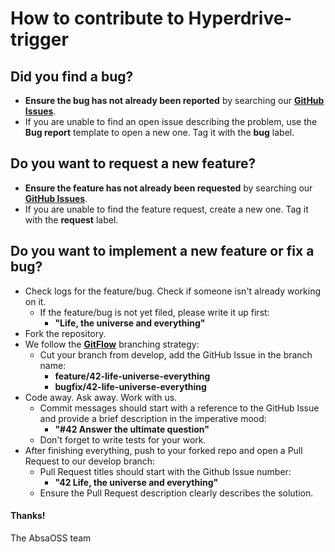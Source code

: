 <!--
  ~
  ~ Copyright 2018 ABSA Group Limited
  ~
  ~  Licensed under the Apache License, Version 2.0 (the "License");
  ~  you may not use this file except in compliance with the License.
  ~  You may obtain a copy of the License at
  ~
  ~      http://www.apache.org/licenses/LICENSE-2.0
  ~
  ~  Unless required by applicable law or agreed to in writing, software
  ~  distributed under the License is distributed on an "AS IS" BASIS,
  ~  WITHOUT WARRANTIES OR CONDITIONS OF ANY KIND, either express or implied.
  ~  See the License for the specific language governing permissions and
  ~  limitations under the License.
  ~
  -->
# How to contribute to Hyperdrive-trigger

## **Did you find a bug?**

* **Ensure the bug has not already been reported** by searching our **[GitHub Issues](https://github.com/AbsaOSS/hyperdrive-trigger/issues)**.
* If you are unable to find an open issue describing the problem, use the **Bug report** template to open a new one. Tag it with the **bug** label.

## **Do you want to request a new feature?**

* **Ensure the feature has not already been requested** by searching our **[GitHub Issues](https://github.com/AbsaOSS/hyperdrive-trigger/issues)**.
* If you are unable to find the feature request, create a new one. Tag it with the **request** label.

## **Do you want to implement a new feature or fix a bug?**

* Check logs for the feature/bug. Check if someone isn't already working on it.
  * If the feature/bug is not yet filed, please write it up first:
    * **"Life, the universe and everything"**
* Fork the repository.
* We follow the [**GitFlow**](https://nvie.com/posts/a-successful-git-branching-model/) branching strategy:
  * Cut your branch from develop, add the GitHub Issue in the branch name:
    * **feature/42-life-universe-everything**
    * **bugfix/42-life-universe-everything**
* Code away. Ask away. Work with us.
  * Commit messages should start with a reference to the GitHub Issue and provide a brief description in the imperative mood:
    * **"#42 Answer the ultimate question"**
  * Don't forget to write tests for your work.
* After finishing everything, push to your forked repo and open a Pull Request to our develop branch:
  * Pull Request titles should start with the Github Issue number:
    * **"42 Life, the universe and everything"**
  * Ensure the Pull Request description clearly describes the solution.

#### Thanks!

The AbsaOSS team
